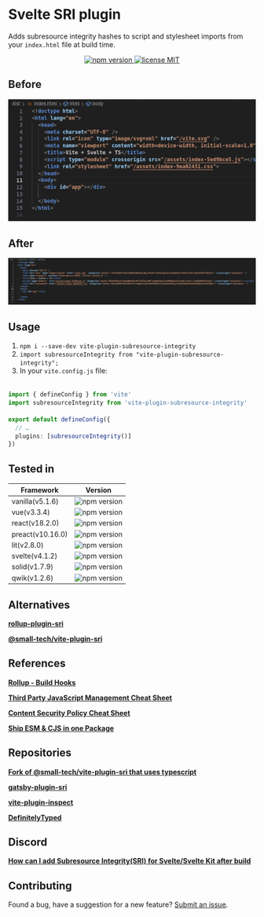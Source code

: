 # Svelte SRI plugin

Adds subresource integrity hashes to script and stylesheet imports from your `index.html` file at build time.

<p align="center">
 <a href="https://www.npmjs.com/package/vite-plugin-subresource-integrity">
    <img src="https://img.shields.io/npm/v/vite-plugin-subresource-integrity.svg?style=for-the-badge" alt="npm version">
  </a>
  <a href="https://github.com/JADSN1894/vite-plugin-sri/blob/main/LICENSE">
    <img src="https://img.shields.io/badge/license-MIT-blue.svg?style=for-the-badge" alt="license MIT">
  </a>
</p>

## Before
![Before build](<misc/BeforeBuild.png>)

## After
![After build](<misc/AfterBuild.png>)

## Usage

1. `npm i --save-dev vite-plugin-subresource-integrity`
1. `import subresourceIntegrity from "vite-plugin-subresource-integrity";`
1. In your `vite.config.js` file:

```ts

import { defineConfig } from 'vite'
import subresourceIntegrity from 'vite-plugin-subresource-integrity'

export default defineConfig({
  // …
  plugins: [subresourceIntegrity()]
})

``` 

## Tested in

| **Framework**    | **Version**                                                                                                          |
| ---------------- | -------------------------------------------------------------------------------------------------------------------- |
| vanilla(v5.1.6)  | <img src="https://img.shields.io/npm/v/vite-plugin-subresource-integrity.svg?style=for-the-badge" alt="npm version"> |
| vue(v3.3.4)      | <img src="https://img.shields.io/npm/v/vite-plugin-subresource-integrity.svg?style=for-the-badge" alt="npm version"> |
| react(v18.2.0)   | <img src="https://img.shields.io/npm/v/vite-plugin-subresource-integrity.svg?style=for-the-badge" alt="npm version"> |
| preact(v10.16.0) | <img src="https://img.shields.io/npm/v/vite-plugin-subresource-integrity.svg?style=for-the-badge" alt="npm version"> |
| lit(v2.8.0)      | <img src="https://img.shields.io/npm/v/vite-plugin-subresource-integrity.svg?style=for-the-badge" alt="npm version"> |
| svelte(v4.1.2)   | <img src="https://img.shields.io/npm/v/vite-plugin-subresource-integrity.svg?style=for-the-badge" alt="npm version"> |
| solid(v1.7.9)    | <img src="https://img.shields.io/npm/v/vite-plugin-subresource-integrity.svg?style=for-the-badge" alt="npm version"> |
| qwik(v1.2.6)     | <img src="https://img.shields.io/npm/v/vite-plugin-subresource-integrity.svg?style=for-the-badge" alt="npm version"> |

## Alternatives

[**rollup-plugin-sri**](https://github.com/JonasKruckenberg/rollup-plugin-sri/tree/master)

[**@small-tech/vite-plugin-sri**](https://github.com/small-tech/vite-plugin-sri)

## References

[**Rollup - Build Hooks**](https://rollupjs.org/plugin-development/#build-hooks)

[**Third Party JavaScript Management Cheat Sheet**](https://cheatsheetseries.owasp.org/cheatsheets/Third_Party_Javascript_Management_Cheat_Sheet.html#subresource-integrity)

[**Content Security Policy Cheat Sheet**](https://cheatsheetseries.owasp.org/cheatsheets/Content_Security_Policy_Cheat_Sheet.html#defense-in-depth)

[**Ship ESM & CJS in one Package**](https://antfu.me/posts/publish-esm-and-cjs)

## Repositories

[**Fork of @small-tech/vite-plugin-sri that uses typescript**](https://github.com/JonathanLee-LX/vite-plugin-sri)

[**gatsby-plugin-sri**](https://github.com/ovhemert/gatsby-plugin-sri/tree/master)

[**vite-plugin-inspect**](https://github.com/antfu/vite-plugin-inspect)

[**DefinitelyTyped**](https://github.com/DefinitelyTyped/DefinitelyTyped)

## Discord

[**How can I add Subresource Integrity(SRI) for Svelte/Svelte Kit after build**](https://discord.com/channels/457912077277855764/1133746772947259502)

## Contributing

Found a bug, have a suggestion for a new feature? [Submit an issue](https://github.com/JADSN1894/vite-plugin-sri/issues/new/choose).
